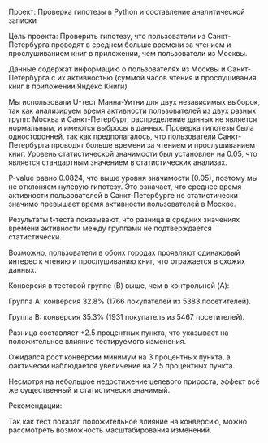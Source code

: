 Проект: Проверка гипотезы в Python и составление аналитической записки

Цель проекта: Проверить гипотезу, что пользователи из Санкт-Петербурга проводят в среднем больше времени за чтением и прослушиванием книг в приложении, чем пользователи из Москвы.

Данные содержат информацию о пользователях из Москвы и Санкт-Петербурга c их активностью (суммой часов чтения и прослушивания книг в приложении Яндекс Книги)

Мы использовали U-тест Манна-Уитни для двух независимых выборок, так как анализируем время активности пользователей из двух разных групп: Москва и Санкт-Петербург, распределение данных не является нормальным, и имеются выбросы в данных. Проверка гипотезы была односторонней, так как предполагалось, что пользователи Санкт-Петербурга проводят больше времени за чтением и прослушиванием книг. Уровень статистической значимости был установлен на 0.05, что является стандартным значением в статистических анализах.

P-value равно 0.0824, что выше уровня значимости (0.05), поэтому мы не отклоняем нулевую гипотезу. Это означает, что среднее время активности пользователей в Санкт-Петербурге не статистически значимо превышает время активности пользователей в Москве.

Результаты t-теста показывают, что разница в средних значениях времени активности между группами не подтверждается статистически. 

Возможно, пользователи в обоих городах проявляют одинаковый интерес к чтению и прослушиванию книг, что отражается в схожих данных.

Конверсия в тестовой группе (B) выше, чем в контрольной (A):

Группа A: конверсия 32.8% (1766 покупателей из 5383 посетителей).

Группа B: конверсия 35.3% (1931 покупатель из 5467 посетителей).

Разница составляет +2.5 процентных пункта, что указывает на положительное влияние тестируемого изменения.

Ожидался рост конверсии минимум на 3 процентных пункта, а фактически наблюдается увеличение на 2.5 процентных пункта.

Несмотря на небольшое недостижение целевого прироста, эффект всё же существенный и статистически значимый.

Рекомендации:

Так как тест показал положительное влияние на конверсию, можно рассмотреть возможность масштабирования изменений.